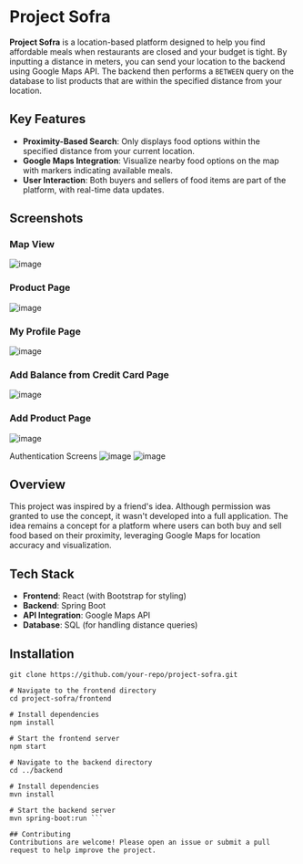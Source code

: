 # Project Sofra
**Project Sofra** is a location-based platform designed to help you find affordable meals when restaurants are closed and your budget is tight. By inputting a distance in meters, you can send your location to the backend using Google Maps API. The backend then performs a `BETWEEN` query on the database to list products that are within the specified distance from your location.

## Key Features
- **Proximity-Based Search**: Only displays food options within the specified distance from your current location.
- **Google Maps Integration**: Visualize nearby food options on the map with markers indicating available meals.
- **User Interaction**: Both buyers and sellers of food items are part of the platform, with real-time data updates.
## Screenshots
### Map View
![image](https://github.com/user-attachments/assets/5d89c407-ec8d-4029-9e3c-069c2931004f)

### Product Page
![image](https://github.com/user-attachments/assets/70810452-47c8-4813-99c1-70ef3c1cc220)

### My Profile Page
![image](https://github.com/user-attachments/assets/4f8aa42b-3c4a-42dd-bfde-1e3272375b0e)

### Add Balance from Credit Card Page
![image](https://github.com/user-attachments/assets/ad04771e-303d-4648-b54e-d593d0e3d285)

### Add Product Page
![image](https://github.com/user-attachments/assets/fea8b499-c302-4278-abea-1065069a2913)



Authentication Screens
![image](https://github.com/user-attachments/assets/39ec6332-8647-4211-a967-5d067b0eee2f)
![image](https://github.com/user-attachments/assets/eb44f7b9-3851-44f6-bd2e-6e4be1d871ae)


## Overview
This project was inspired by a friend's idea. Although permission was granted to use the concept, it wasn't developed into a full application. The idea remains a concept for a platform where users can both buy and sell food based on their proximity, leveraging Google Maps for location accuracy and visualization.

## Tech Stack
- **Frontend**: React (with Bootstrap for styling)
- **Backend**: Spring Boot
- **API Integration**: Google Maps API
- **Database**: SQL (for handling distance queries)

## Installation
``` # Clone the repository
git clone https://github.com/your-repo/project-sofra.git

# Navigate to the frontend directory
cd project-sofra/frontend

# Install dependencies
npm install

# Start the frontend server
npm start

# Navigate to the backend directory
cd ../backend

# Install dependencies
mvn install

# Start the backend server
mvn spring-boot:run ```

## Contributing
Contributions are welcome! Please open an issue or submit a pull request to help improve the project.

